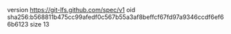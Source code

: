 version https://git-lfs.github.com/spec/v1
oid sha256:b568811b475cc99afedf0c567b55a3af8beffcf67fd97a9346ccdf6ef66b6123
size 13
